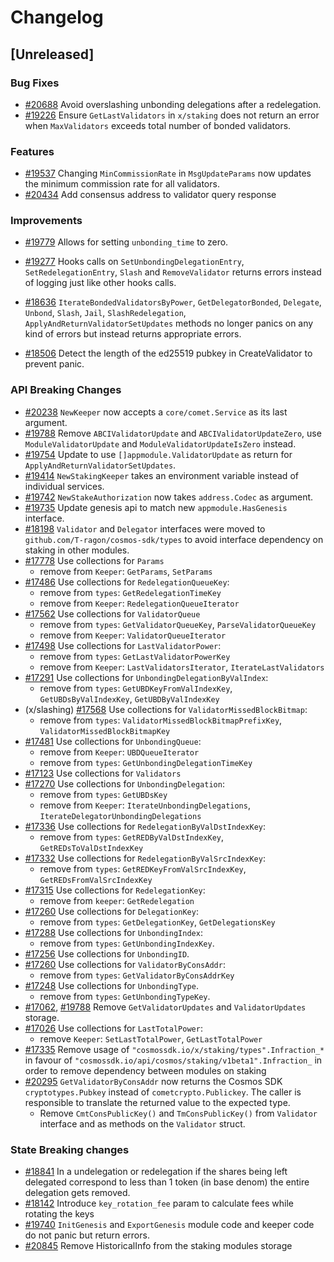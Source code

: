 <!--
Guiding Principles:
Changelogs are for humans, not machines.
There should be an entry for every single version.
The same types of changes should be grouped.
Versions and sections should be linkable.
The latest version comes first.
The release date of each version is displayed.
Mention whether you follow Semantic Versioning.
Usage:
Change log entries are to be added to the Unreleased section under the
appropriate stanza (see below). Each entry should ideally include a tag and
the Github issue reference in the following format:
* (<tag>) [#<issue-number>] Changelog message.
Types of changes (Stanzas):
"Features" for new features.
"Improvements" for changes in existing functionality.
"Deprecated" for soon-to-be removed features.
"Bug Fixes" for any bug fixes.
"API Breaking" for breaking exported APIs used by developers building on SDK.
Ref: https://keepachangelog.com/en/1.0.0/
-->

# Changelog

## [Unreleased]

### Bug Fixes

* [#20688](https://github.com/T-ragon/cosmos-sdk/pull/20688) Avoid overslashing unbonding delegations after a redelegation.
* [#19226](https://github.com/T-ragon/cosmos-sdk/pull/19226) Ensure `GetLastValidators` in `x/staking` does not return an error when `MaxValidators` exceeds total number of bonded validators.

### Features

* [#19537](https://github.com/T-ragon/cosmos-sdk/pull/19537) Changing `MinCommissionRate` in `MsgUpdateParams` now updates the minimum commission rate for all validators.
* [#20434](https://github.com/T-ragon/cosmos-sdk/pull/20434) Add consensus address to validator query response

### Improvements

* [#19779](https://github.com/T-ragon/cosmos-sdk/pull/19779) Allows for setting `unbonding_time` to zero.

* [#19277](https://github.com/T-ragon/cosmos-sdk/pull/19277) Hooks calls on `SetUnbondingDelegationEntry`, `SetRedelegationEntry`, `Slash` and `RemoveValidator` returns errors instead of logging just like other hooks calls.
* [#18636](https://github.com/T-ragon/cosmos-sdk/pull/18636) `IterateBondedValidatorsByPower`, `GetDelegatorBonded`, `Delegate`, `Unbond`, `Slash`, `Jail`, `SlashRedelegation`, `ApplyAndReturnValidatorSetUpdates` methods no longer panics on any kind of errors but instead returns appropriate errors.
* [#18506](https://github.com/T-ragon/cosmos-sdk/pull/18506) Detect the length of the ed25519 pubkey in CreateValidator to prevent panic.


### API Breaking Changes

* [#20238](https://github.com/T-ragon/cosmos-sdk/pull/20238) `NewKeeper` now accepts a `core/comet.Service` as its last argument. 
* [#19788](https://github.com/T-ragon/cosmos-sdk/pull/19788) Remove `ABCIValidatorUpdate` and `ABCIValidatorUpdateZero`, use `ModuleValidatorUpdate` and `ModuleValidatorUpdateIsZero` instead.
* [#19754](https://github.com/T-ragon/cosmos-sdk/pull/19754) Update to use `[]appmodule.ValidatorUpdate` as return for `ApplyAndReturnValidatorSetUpdates`.
* [#19414](https://github.com/T-ragon/cosmos-sdk/pull/19414) `NewStakingKeeper` takes an environment variable instead of individual services.
* [#19742](https://github.com/T-ragon/cosmos-sdk/pull/19742) `NewStakeAuthorization` now takes `address.Codec` as argument.
* [#19735](https://github.com/T-ragon/cosmos-sdk/pull/19735) Update genesis api to match new `appmodule.HasGenesis` interface.
* [#18198](https://github.com/T-ragon/cosmos-sdk/pull/18198) `Validator` and `Delegator` interfaces were moved to `github.com/T-ragon/cosmos-sdk/types` to avoid interface dependency on staking in other modules.
* [#17778](https://github.com/T-ragon/cosmos-sdk/pull/17778) Use collections for `Params`
    * remove from `Keeper`: `GetParams`, `SetParams`
* [#17486](https://github.com/T-ragon/cosmos-sdk/pull/17486) Use collections for `RedelegationQueueKey`:
    * remove from `types`: `GetRedelegationTimeKey`
    * remove from `Keeper`: `RedelegationQueueIterator`
* [#17562](https://github.com/T-ragon/cosmos-sdk/pull/17562) Use collections for `ValidatorQueue`
    * remove from `types`: `GetValidatorQueueKey`, `ParseValidatorQueueKey`
    * remove from `Keeper`: `ValidatorQueueIterator`
* [#17498](https://github.com/T-ragon/cosmos-sdk/pull/17498) Use collections for `LastValidatorPower`:
    * remove from `types`: `GetLastValidatorPowerKey`
    * remove from `Keeper`: `LastValidatorsIterator`, `IterateLastValidators`
* [#17291](https://github.com/T-ragon/cosmos-sdk/pull/17291) Use collections for `UnbondingDelegationByValIndex`:
    * remove from `types`: `GetUBDKeyFromValIndexKey`, `GetUBDsByValIndexKey`, `GetUBDByValIndexKey`
* (x/slashing) [#17568](https://github.com/T-ragon/cosmos-sdk/pull/17568) Use collections for `ValidatorMissedBlockBitmap`:
    * remove from `types`: `ValidatorMissedBlockBitmapPrefixKey`, `ValidatorMissedBlockBitmapKey`
* [#17481](https://github.com/T-ragon/cosmos-sdk/pull/17481) Use collections for `UnbondingQueue`:
    * remove from `Keeper`: `UBDQueueIterator`
    * remove from `types`: `GetUnbondingDelegationTimeKey`
* [#17123](https://github.com/T-ragon/cosmos-sdk/pull/17123) Use collections for `Validators`
* [#17270](https://github.com/T-ragon/cosmos-sdk/pull/17270) Use collections for `UnbondingDelegation`:
    * remove from `types`: `GetUBDsKey`
    * remove from `Keeper`: `IterateUnbondingDelegations`, `IterateDelegatorUnbondingDelegations`
* [#17336](https://github.com/T-ragon/cosmos-sdk/pull/17336) Use collections for `RedelegationByValDstIndexKey`:
    * remove from `types`: `GetREDByValDstIndexKey`, `GetREDsToValDstIndexKey`
* [#17332](https://github.com/T-ragon/cosmos-sdk/pull/17332) Use collections for `RedelegationByValSrcIndexKey`:
    * remove from `types`: `GetREDKeyFromValSrcIndexKey`, `GetREDsFromValSrcIndexKey`
* [#17315](https://github.com/T-ragon/cosmos-sdk/pull/17315) Use collections for `RedelegationKey`:
    * remove from `keeper`: `GetRedelegation`
* [#17260](https://github.com/T-ragon/cosmos-sdk/pull/17260) Use collections for `DelegationKey`:
    * remove from `types`: `GetDelegationKey`, `GetDelegationsKey`
* [#17288](https://github.com/T-ragon/cosmos-sdk/pull/17288) Use collections for `UnbondingIndex`:
    * remove from `types`: `GetUnbondingIndexKey`.
* [#17256](https://github.com/T-ragon/cosmos-sdk/pull/17256) Use collections for `UnbondingID`.
* [#17260](https://github.com/T-ragon/cosmos-sdk/pull/17260) Use collections for `ValidatorByConsAddr`:
    * remove from `types`: `GetValidatorByConsAddrKey`
* [#17248](https://github.com/T-ragon/cosmos-sdk/pull/17248) Use collections for `UnbondingType`.
    * remove from `types`: `GetUnbondingTypeKey`.
* [#17062](https://github.com/T-ragon/cosmos-sdk/pull/17062), [#19788](https://github.com/T-ragon/cosmos-sdk/pull/19788) Remove `GetValidatorUpdates` and `ValidatorUpdates` storage.
* [#17026](https://github.com/T-ragon/cosmos-sdk/pull/17026) Use collections for `LastTotalPower`:
    * remove `Keeper`: `SetLastTotalPower`, `GetLastTotalPower`
* [#17335](https://github.com/T-ragon/cosmos-sdk/pull/17335) Remove usage of `"cosmossdk.io/x/staking/types".Infraction_*` in favour of `"cosmossdk.io/api/cosmos/staking/v1beta1".Infraction_` in order to remove dependency between modules on staking
* [#20295](https://github.com/T-ragon/cosmos-sdk/pull/20295) `GetValidatorByConsAddr` now returns the Cosmos SDK `cryptotypes.Pubkey` instead of `cometcrypto.Publickey`. The caller is responsible to translate the returned value to the expected type. 
    * Remove `CmtConsPublicKey()` and `TmConsPublicKey()` from `Validator` interface and as methods on the `Validator` struct.

### State Breaking changes

* [#18841](https://github.com/T-ragon/cosmos-sdk/pull/18841) In a undelegation or redelegation if the shares being left delegated correspond to less than 1 token (in base denom) the entire delegation gets removed.
* [#18142](https://github.com/T-ragon/cosmos-sdk/pull/18142) Introduce `key_rotation_fee` param to calculate fees while rotating the keys
* [#19740](https://github.com/T-ragon/cosmos-sdk/pull/19740) `InitGenesis` and `ExportGenesis` module code and keeper code do not panic but return errors.
* [#20845](https://github.com/cosmoc/cosmos-sdk/pull/20845) Remove HistoricalInfo from the staking modules storage
